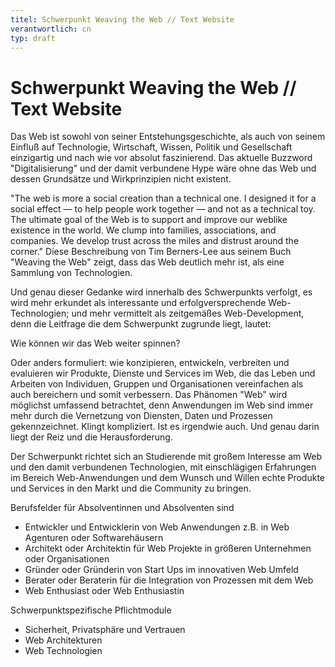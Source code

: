```yaml
---
titel: Schwerpunkt Weaving the Web // Text Website
verantwortlich: cn
typ: draft
---
```


# Schwerpunkt Weaving the Web // Text Website

Das Web ist sowohl von seiner Entstehungsgeschichte, als auch von seinem Einfluß auf Technologie, Wirtschaft, Wissen, Politik und Gesellschaft einzigartig und nach wie vor absolut faszinierend. Das aktuelle Buzzword "Digitalisierung" und der damit verbundene Hype wäre ohne das Web und dessen Grundsätze und Wirkprinzipien nicht existent.

"The web is more a social creation than a technical one. I designed it for a social effect — to help people work together — and not as a technical toy. The ultimate goal of the Web is to support and improve our weblike existence in the world. We clump into families, associations, and companies. We develop trust across the miles and distrust around the corner." Diese Beschreibung von Tim Berners-Lee aus seinem Buch "Weaving the Web" zeigt, dass das Web deutlich mehr ist, als eine Sammlung von Technologien.

Und genau dieser Gedanke wird innerhalb des Schwerpunkts verfolgt, es wird mehr erkundet als interessante und erfolgversprechende Web-Technologien; und mehr vermittelt als zeitgemäßes Web-Development, denn die Leitfrage die dem Schwerpunkt zugrunde liegt, lautet:

Wie können wir das Web weiter spinnen?

Oder anders formuliert: wie konzipieren, entwickeln, verbreiten und evaluieren wir Produkte, Dienste und Services im Web, die das Leben und Arbeiten von Individuen, Gruppen und Organisationen vereinfachen als auch bereichern und somit verbessern. Das Phänomen "Web" wird möglichst umfassend betrachtet, denn Anwendungen im Web sind immer mehr durch die Vernetzung von Diensten, Daten und Prozessen gekennzeichnet. Klingt kompliziert. Ist es irgendwie auch. Und genau darin liegt der Reiz und die Herausforderung.

Der Schwerpunkt richtet sich an Studierende mit großem Interesse am Web und den damit verbundenen Technologien, mit einschlägigen Erfahrungen im Bereich Web-Anwendungen und dem Wunsch und Willen echte Produkte und Services in den Markt und die Community zu bringen.

Berufsfelder für Absolventinnen und Absolventen sind 
* Entwickler und Entwicklerin von Web Anwendungen z.B. in Web Agenturen oder Softwarehäusern
* Architekt oder Architektin für Web Projekte in größeren Unternehmen oder Organisationen 
* Gründer oder Gründerin von Start Ups im innovativen Web Umfeld
* Berater oder Beraterin für die Integration von Prozessen mit dem Web
* Web Enthusiast oder Web Enthusiastin

Schwerpunktspezifische Pflichtmodule

* Sicherheit, Privatsphäre und Vertrauen
* Web Architekturen
* Web Technologien
